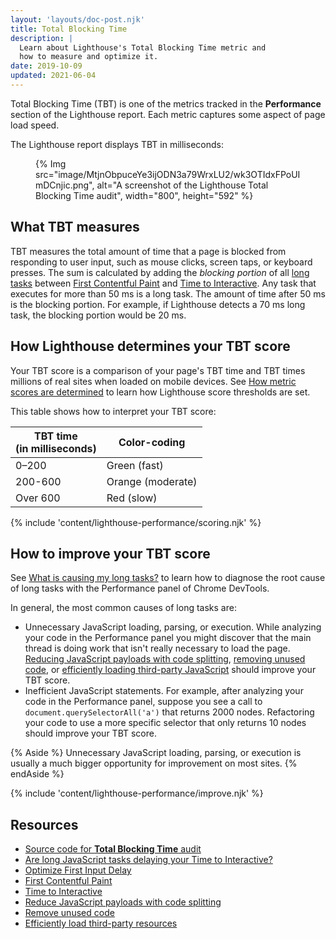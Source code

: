 ```yaml
---
layout: 'layouts/doc-post.njk'
title: Total Blocking Time
description: |
  Learn about Lighthouse's Total Blocking Time metric and
  how to measure and optimize it.
date: 2019-10-09
updated: 2021-06-04
---
```


Total Blocking Time (TBT) is one of the metrics tracked in the **Performance** section
of the Lighthouse report. Each metric captures some aspect of page load speed.

The Lighthouse report displays TBT in milliseconds:

<figure>
  {% Img src="image/MtjnObpuceYe3ijODN3a79WrxLU2/wk3OTIdxFPoUImDCnjic.png", alt="A screenshot of the Lighthouse Total Blocking Time audit", width="800", height="592" %}
</figure>

## What TBT measures

TBT measures the total amount of time that a page is blocked from responding to user input,
such as mouse clicks, screen taps, or keyboard presses. The sum is calculated by adding
the _blocking portion_ of all [long tasks] between [First Contentful Paint][fcp] and [Time to Interactive][tti].
Any task that executes for more than 50&nbsp;ms is a long task. The amount of time after
50&nbsp;ms is the blocking portion. For example, if Lighthouse detects a 70&nbsp;ms long task,
the blocking portion would be 20&nbsp;ms.

## How Lighthouse determines your TBT score

Your TBT score is a comparison of your page's TBT time and TBT times millions of real sites
when loaded on mobile devices. See [How metric scores are determined](/docs/lighthouse/performance/performance-scoring/#metric-scores)
to learn how Lighthouse score thresholds are set.

This table shows how to interpret your TBT score:

<div class="table-wrapper">
  <table>
    <thead>
      <tr>
        <th>TBT time<br>(in milliseconds)</th>
        <th>Color-coding</th>
      </tr>
    </thead>
    <tbody>
      <tr>
        <td>0–200</td>
        <td>Green (fast)</td>
      </tr>
      <tr>
        <td>200-600</td>
        <td>Orange (moderate)</td>
      </tr>
      <tr>
        <td>Over 600</td>
        <td>Red (slow)</td>
      </tr>
    </tbody>
  </table>
</div>

{% include 'content/lighthouse-performance/scoring.njk' %}

## How to improve your TBT score

See [What is causing my long tasks?](https://web.dev/long-tasks-devtools/#what-is-causing-my-long-tasks) to learn
how to diagnose the root cause of long tasks with the Performance panel of Chrome DevTools.

In general, the most common causes of long tasks are:

- Unnecessary JavaScript loading, parsing, or execution. While analyzing your code in the Performance panel
  you might discover that the main thread is doing work that isn't really necessary to load the page.
  [Reducing JavaScript payloads with code splitting][split], [removing unused code][unused], or
  [efficiently loading third-party JavaScript][3p] should improve your TBT score.
- Inefficient JavaScript statements. For example, after analyzing your code in the Performance panel, suppose
  you see a call to `document.querySelectorAll('a')` that returns 2000 nodes. Refactoring your code to
  use a more specific selector that only returns 10 nodes should improve your TBT score.

{% Aside %}
Unnecessary JavaScript loading, parsing, or execution is usually a much bigger opportunity for improvement
on most sites.
{% endAside %}

{% include 'content/lighthouse-performance/improve.njk' %}

## Resources

- [Source code for **Total Blocking Time** audit](https://github.com/GoogleChrome/lighthouse/blob/master/lighthouse-core/audits/metrics/total-blocking-time.js)
- [Are long JavaScript tasks delaying your Time to Interactive?][long tasks]
- [Optimize First Input Delay][optimize fid]
- [First Contentful Paint][fcp]
- [Time to Interactive][tti]
- [Reduce JavaScript payloads with code splitting][split]
- [Remove unused code][unused]
- [Efficiently load third-party resources][3p]

[long tasks]: https://web.dev/long-tasks-devtools/
[optimize fid]: https://web.dev/optimize-fid/
[fcp]: https://web.dev/fcp/
[tti]: https://web.dev/interactive/
[split]: https://web.dev/reduce-javascript-payloads-with-code-splitting/
[unused]: https://web.dev/remove-unused-code/
[3p]: https://web.dev/efficiently-load-third-party-javascript/
